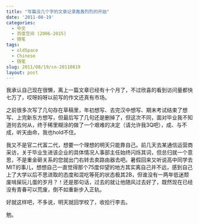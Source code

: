 ```yaml
---
title: "写篇没几个字的文章记录轰轰烈烈的开始"
date: '2011-08-19'
categories:
  - 中文
  - 百度空间 (2006-2015)
  - 随笔
tags:
  - oldSpace
  - Chinese
  - 随笔
slug: 2011/08/19/cn-20110819
layout: post
---
```

我承认自己现在很懒，离上一篇文章已经有十个月了，不过欣喜的看到访问量都快七万了，哎呀妈呀以前写的作文还真有市场。

之前很多次写了几句存在草稿里，年初想写、去完汉中想写、期末考试结束了想写、上完新东方想写，但最后写了几句还是删掉了，但这次不同，面对毕业我不知道何去何从，终于稀里糊涂的做了一个艰难的决定（请允许我3Q吧），成、与不成，听天由命，我也hold不住。

我又不是官二代富二代，想要一个理想的明天只能靠自己。前几天去某通信运营商采访，关于毕业生进该企业的具体情况人事部主任始终闪烁其词，但总归就一个意思，不是重金砸关系的您就出门右转去卖路由器去吧。暑假回来又听说高中同学去MIT的事儿，想想自己一直觉得那个75度仰望的地方其实离自己并不远，感到自己上了大学以后不思进取的态度和混吃等死的状态极其2B，但谁没有一两年低迷颓废啃屎玩儿蛋的岁月？！还是那句话，过去的就让他随风过去好了，既然现在已经没有青春可以荒废，倒不如重新步入正轨。

好就这样吧，不多说，明天就回学校了，收拾行李去。

勉。